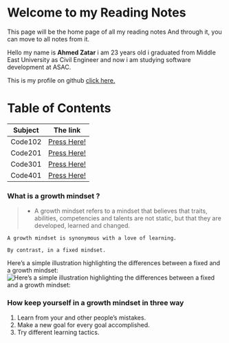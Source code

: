 # Welcome to my Reading Notes
This page will be the home page of all my reading notes And through it, you can move to all notes from it.

 Hello my name is **Ahmed Zatar** i am 23 years old i graduated from Middle East University as Civil Engineer and now i am studying software development at ASAC.
 
This is my profile on github [click here.](https://github.com/AhmedZatar)

# Table of Contents

| Subject | The link |
| --- | --- |
| Code102 | [Press Here!](https://ahmedzatar.github.io/reading-notes/102) |
| Code201 | [Press Here!](https://ahmedzatar.github.io/reading-notes/201) |
| Code301 | [Press Here!](https://ahmedzatar.github.io/reading-notes/301) |
| Code401 | [Press Here!](https://ahmedzatar.github.io/reading-notes/401) |

### What is a growth mindset ?
> - A growth mindset refers to a mindset that believes that traits, abilities, competencies and talents are not static, but that they are developed, learned and changed.

`A growth mindset is synonymous with a love of learning. `

`By contrast, in a fixed mindset.`

Here’s a simple illustration highlighting the differences between a fixed and a growth mindset:
![Here’s a simple illustration highlighting the differences between a fixed and a growth mindset:](https://3kllhk1ibq34qk6sp3bhtox1-wpengine.netdna-ssl.com/wp-content/uploads/NewGrowthMindset2.png)
### How keep yourself in a growth mindset in three way
1. Learn from your and other people’s mistakes.
2. Make a new goal for every goal accomplished.
3. Try different learning tactics.






